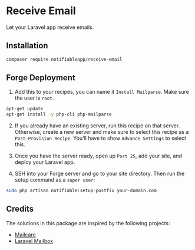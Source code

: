 # Receive Email

Let your Laravel app receive emails.

## Installation
```bash
composer require notifiableapp/receive-email
```

## Forge Deployment
1. Add this to your recipes, you can name it `Install Mailparse`. Make sure the user is `root`.
```bash
apt-get update
apt-get install -y php-cli php-mailparse
```
2. If you already have an existing server, run this recipe on that server. 
Otherwise, create a new server and make sure to select this recipe as a `Post-Provision Recipe`. 
You'll have to show `Advance Settings` to select this.

3. Once you have the server ready, open up `Port 25`, add your site, and deploy your Laravel app.

4. SSH into your Forge server and go to your site directory. Then run the setup command as a `super user`:
```bash
sudo php artisan notifiable:setup-postfix your-domain.com
```

## Credits
The solutions in this package are inspired by the following projects:
- [Mailcare](https://gitlab.com/mailcare/mailcare)
- [Laravel Mailbox](https://github.com/beyondcode/laravel-mailbox)
